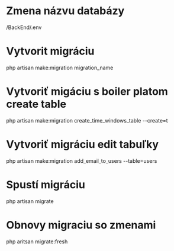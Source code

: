 # Zmena názvu databázy
/BackEnd/.env

# Vytvorit migráciu
php artisan make:migration migration_name

# Vytvoriť migáciu s boiler platom create table
php artisan make:migration create_time_windows_table --create=t

# Vytvoriť migráciu edit tabuľky 
php artisan make:migration add_email_to_users --table=users

# Spustí migráciu
php artisan migrate

# Obnovy migraciu so zmenami
php aritsan migrate:fresh